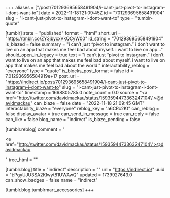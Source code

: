 +++
aliases = ["/post/701293695658491904/i-cant-just-pivot-to-instagram-i-dont-want-to"]
date = 2022-11-18T21:09:45Z
id = "701293695658491904"
slug = "i-cant-just-pivot-to-instagram-i-dont-want-to"
type = "tumblr-quote"

[tumblr]
state = "published"
format = "html"
short_url = "https://tmblr.co/ZY3jbycxVkQCyW00"
id_string = "701293695658491904"
is_blazed = false
summary = "i can’t just “pivot to instagram.” i don’t want to live on an app that makes me feel bad about myself. i want to live on app..."
should_open_in_legacy = true
text = "i can’t just “pivot to instagram.” i don’t want to live on an app that makes me feel bad about myself. i want to live on app that makes me feel bad about the world."
interactability_reblog = "everyone"
type = "quote"
is_blocks_post_format = false
id = 7.012936956584919e+17
post_url = "https://indirect.io/post/701293695658491904/i-cant-just-pivot-to-instagram-i-dont-want-to"
slug = "i-cant-just-pivot-to-instagram-i-dont-want-to"
timestamp = 1668805785.0
note_count = 0.0
source = "<a href=\"http://twitter.com/davidmackau/status/1593594473363247104\">@davidmackau</a>"
can_blaze = false
date = "2022-11-18 21:09:45 GMT"
interactability_blaze = "everyone"
reblog_key = "a6CRc2Kt"
can_reblog = false
display_avatar = true
can_send_in_message = true
can_reply = false
can_like = false
blog_name = "indirect"
is_blaze_pending = false

[tumblr.reblog]
comment = "<p><a href=\"http://twitter.com/davidmackau/status/1593594473363247104\">@davidmackau</a></p>"
tree_html = ""

[tumblr.blog]
title = "indirect"
description = ""
url = "https://indirect.io/"
uuid = "t:PgyUJU3SA2Klwyt81UWAwQ"
updated = 1739927643.0
can_show_badges = false
name = "indirect"

[tumblr.blog.tumblrmart_accessories]
+++
